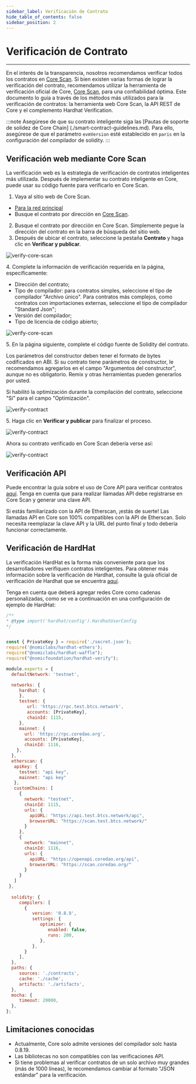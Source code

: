 ```yaml
---
sidebar_label: Verificación de Contrato
hide_table_of_contents: false
sidebar_position: 2
---
```


# Verificación de Contrato

---

En el interés de la transparencia, nosotros recomendamos verificar todos los contratos en [Core Scan](https://scan.coredao.org/). Si bien existen varias formas de lograr la verificación del contrato, recomendamos utilizar la herramienta de verificación oficial de Core, [Core Scan](https://scan.coredao.org/), para una confiabilidad óptima. Este documento lo guía a través de los métodos más utilizados para la verificación de contratos: la herramienta web Core Scan, la API REST de Core y el complemento Hardhat Verification.

:::note
Asegúrese de que su contrato inteligente siga las [Pautas de soporte de solidez de Core Chain] (./smart-contract-guidelines.md). Para ello, asegúrese de que el parámetro `evmVersion` esté establecido en `paris` en la configuración del compilador de solidity.
:::

## Verificación web mediante Core Scan

La verificación web es la estrategia de verificación de contratos inteligentes más utilizada. Después de implementar su contrato inteligente en Core, puede usar su código fuente para verificarlo en Core Scan.

1. Vaya al sitio web de Core Scan.

- [Para la red principal](https://scan.coredao.org/)
- Busque el contrato por dirección en [Core Scan](https://scan.test.btcs.network).

2. Busque el contrato por dirección en Core Scan. Simplemente pegue la dirección del contrato en la barra de búsqueda del sitio web.
3. Después de ubicar el contrato, seleccione la pestaña **Contrato** y haga clic en **Verificar y publicar**_._

![verify-core-scan](../../static/img/contract-verification/contract-verify-1.avif)

4\. Complete la información de verificación requerida en la página, específicamente:

- Dirección del contrato;
- Tipo de compilador: para contratos simples, seleccione el tipo de compilador "Archivo único". Para contratos más complejos, como contratos con importaciones externas, seleccione el tipo de compilador "Standard Json";
- Versión del compilador;
- Tipo de licencia de código abierto;

![verify-core-scan](../../static/img/contract-verification/contract-verify-2.avif)

5\. En la página siguiente, complete el código fuente de Solidity del contrato.

Los parámetros del constructor deben tener el formato de bytes codificados en ABI. Si su contrato tiene parámetros de constructor, le recomendamos agregarlos en el campo "Argumentos del constructor", aunque no es obligatorio. Remix y otras herramientas pueden generarlos por usted.

Si habilitó la optimización durante la compilación del contrato, seleccione "Sí" para el campo "Optimización".

![verify-contract](../../static/img/contract-verification/contract-verify-3.avif)

5\. Haga clic en **Verificar y publicar** para finalizar el proceso.

![verify-contract](../../static/img/contract-verification/contract-verify-4.avif)

Ahora su contrato verificado en Core Scan debería verse así:

![verify-contract](../../static/img/contract-verification/contract-verify-5.avif)

## Verificación API

Puede encontrar la guía sobre el uso de Core API para verificar contratos [aquí](https://docs.coredao.org/docs/api/api-documents/contracts). Tenga en cuenta que para realizar llamadas API debe registrarse en Core Scan y generar una clave API.

Si estás familiarizado con la API de Etherscan, ¡estás de suerte! Las llamadas API en Core son 100% compatibles con la API de Etherscan. Solo necesita reemplazar la clave API y la URL del punto final y todo debería funcionar correctamente.

## Verificación de HardHat

La verificación HardHat es la forma más conveniente para que los desarrolladores verifiquen contratos inteligentes. Para obtener más información sobre la verificación de Hardhat, consulte la guía oficial de verificación de Hardhat que se encuentra [aquí](https://hardhat.org/hardhat-runner/plugins/nomicfoundation-hardhat-verify).

Tenga en cuenta que deberá agregar redes Core como cadenas personalizadas, como se ve a continuación en una configuración de ejemplo de HardHat:

```javascript
/**
* @type import('hardhat/config').HardhatUserConfig
*/


const { PrivateKey } = require('./secret.json');
require('@nomiclabs/hardhat-ethers');
require("@nomiclabs/hardhat-waffle");
require("@nomicfoundation/hardhat-verify");

module.exports = {
  defaultNetwork: 'testnet',

  networks: {
     hardhat: {
     },
     testnet: {
        url: 'https://rpc.test.btcs.network',
        accounts: [PrivateKey],
        chainId: 1115,
     },
     mainnet: {
       url: 'https://rpc.coredao.org',
       accounts: [PrivateKey],
       chainId: 1116,
    },
  },
  etherscan: {
   apiKey: {
     testnet: "api key",
     mainnet: "api key"
   },
   customChains: [
     {
       network: "testnet",
       chainId: 1115,
       urls: {
         apiURL: "https://api.test.btcs.network/api",
         browserURL: "https://scan.test.btcs.network/"
       }
     },
     {
       network: "mainnet",
       chainId: 1116,
       urls: {
         apiURL: "https://openapi.coredao.org/api",
         browserURL: "https://scan.coredao.org/"
       }
     }
   ]
 },
 
  solidity: {
     compilers: [
       {
          version: '0.8.9',
          settings: {
             optimizer: {
                enabled: false,
                runs: 200,
             },
          },
       }
     ],
  },
  paths: {
     sources: './contracts',
     cache: './cache',
     artifacts: './artifacts',
  },
  mocha: {
     timeout: 20000,
  },
};

```

## Limitaciones conocidas

- Actualmente, Core solo admite versiones del compilador solc hasta 0.8.19.
- Las bibliotecas no son compatibles con las verificaciones API.
- Si tiene problemas al verificar contratos de un solo archivo muy grandes (más de 1000 líneas), le recomendamos cambiar al formato "JSON estándar" para la verificación.
